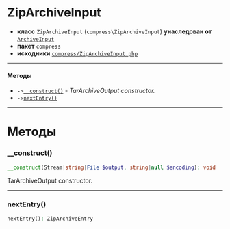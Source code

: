 # ZipArchiveInput

- **класс** `ZipArchiveInput` (`compress\ZipArchiveInput`) **унаследован от** [`ArchiveInput`](https://github.com/jphp-compiler/jphp/blob/master/jphp-compress-ext/api-docs/classes/compress/ArchiveInput.ru.md)
- **пакет** `compress`
- **исходники** [`compress/ZipArchiveInput.php`](./src/main/resources/JPHP-INF/sdk/compress/ZipArchiveInput.php)


---

#### Методы

- `->`[`__construct()`](#method-__construct) - _TarArchiveOutput constructor._
- `->`[`nextEntry()`](#method-nextentry)

---
# Методы

<a name="method-__construct"></a>

### __construct()
```php
__construct(Stream|string|File $output, string|null $encoding): void
```
TarArchiveOutput constructor.

---

<a name="method-nextentry"></a>

### nextEntry()
```php
nextEntry(): ZipArchiveEntry
```